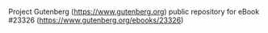 Project Gutenberg (https://www.gutenberg.org) public repository for eBook #23326 (https://www.gutenberg.org/ebooks/23326)
